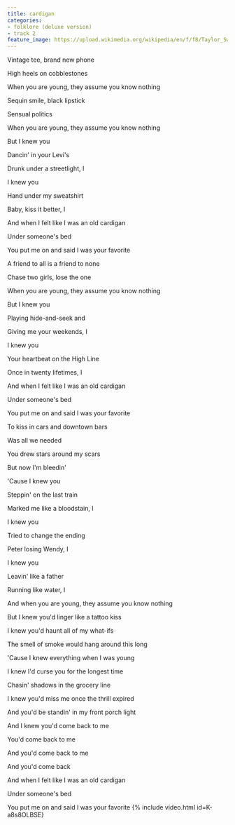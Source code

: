 ```yaml
---
title: cardigan
categories:
- folklore (deluxe version)
- track 2
feature_image: https://upload.wikimedia.org/wikipedia/en/f/f8/Taylor_Swift_-_Folklore.png
--- 
```

Vintage tee, brand new phone

High heels on cobblestones

When you are young, they assume you know nothing

Sequin smile, black lipstick

Sensual politics

When you are young, they assume you know nothing

But I knew you

Dancin' in your Levi's

Drunk under a streetlight, I

I knew you

Hand under my sweatshirt

Baby, kiss it better, I

And when I felt like I was an old cardigan

Under someone's bed

You put me on and said I was your favorite

A friend to all is a friend to none

Chase two girls, lose the one

When you are young, they assume you know nothing

But I knew you

Playing hide-and-seek and

Giving me your weekends, I

I knew you

Your heartbeat on the High Line

Once in twenty lifetimes, I

And when I felt like I was an old cardigan

Under someone's bed

You put me on and said I was your favorite

To kiss in cars and downtown bars

Was all we needed

You drew stars around my scars

But now I'm bleedin'

'Cause I knew you

Steppin' on the last train

Marked me like a bloodstain, I

I knew you

Tried to change the ending

Peter losing Wendy, I

I knew you

Leavin' like a father

Running like water, I

And when you are young, they assume you know nothing

But I knew you'd linger like a tattoo kiss

I knew you'd haunt all of my what-ifs

The smell of smoke would hang around this long

'Cause I knew everything when I was young

I knew I'd curse you for the longest time

Chasin' shadows in the grocery line

I knew you'd miss me once the thrill expired

And you'd be standin' in my front porch light

And I knew you'd come back to me

You'd come back to me

And you'd come back to me

And you'd come back

And when I felt like I was an old cardigan

Under someone's bed

You put me on and said I was your favorite
{% include video.html id=K-a8s8OLBSE}